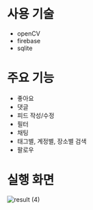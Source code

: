 # 사용 기술
- openCV
- firebase
- sqlite

# 주요 기능
- 좋아요
- 댓글
- 피드 작성/수정
- 필터
- 채팅
- 태그별, 계정별, 장소별 검색
- 팔로우

# 실행 화면
![result (4)](https://user-images.githubusercontent.com/26181611/97955812-72c50780-1dea-11eb-8dfe-fc8a8e63b2be.gif)
<br>
